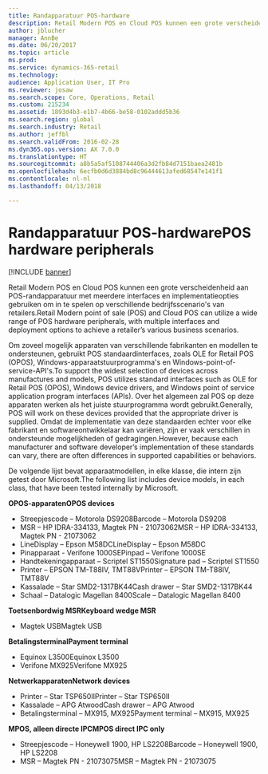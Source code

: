 ```yaml
---
title: Randapparatuur POS-hardware
description: Retail Modern POS en Cloud POS kunnen een grote verscheidenheid aan POS-randapparatuur met meerdere interfaces en implementatieopties gebruiken om in te spelen op verschillende bedrijfsscenario's van retailers.
author: jblucher
manager: AnnBe
ms.date: 06/20/2017
ms.topic: article
ms.prod: 
ms.service: dynamics-365-retail
ms.technology: 
audience: Application User, IT Pro
ms.reviewer: josaw
ms.search.scope: Core, Operations, Retail
ms.custom: 215234
ms.assetid: 1893d4b3-e1b7-4b66-be58-0102addd5b36
ms.search.region: global
ms.search.industry: Retail
ms.author: jeffbl
ms.search.validFrom: 2016-02-28
ms.dyn365.ops.version: AX 7.0.0
ms.translationtype: HT
ms.sourcegitcommit: a8b5a5af5108744406a3d2fb84d7151baea2481b
ms.openlocfilehash: 6ecfb0d6d3884bd8c96444613afed68547e141f1
ms.contentlocale: nl-nl
ms.lasthandoff: 04/13/2018

---
```


# <a name="pos-hardware-peripherals"></a><span data-ttu-id="8c533-103">Randapparatuur POS-hardware</span><span class="sxs-lookup"><span data-stu-id="8c533-103">POS hardware peripherals</span></span>

[!INCLUDE [banner](includes/banner.md)]

<span data-ttu-id="8c533-104">Retail Modern POS en Cloud POS kunnen een grote verscheidenheid aan POS-randapparatuur met meerdere interfaces en implementatieopties gebruiken om in te spelen op verschillende bedrijfsscenario's van retailers.</span><span class="sxs-lookup"><span data-stu-id="8c533-104">Retail Modern point of sale (POS) and Cloud POS can utilize a wide range of POS hardware peripherals, with multiple interfaces and deployment options to achieve a retailer’s various business scenarios.</span></span> 

<span data-ttu-id="8c533-105">Om zoveel mogelijk apparaten van verschillende fabrikanten en modellen te ondersteunen, gebruikt POS standaardinterfaces, zoals OLE for Retail POS (OPOS), Windows-apparaatstuurprogramma's en Windows-point-of-service-API's.</span><span class="sxs-lookup"><span data-stu-id="8c533-105">To support the widest selection of devices across manufactures and models, POS utilizes standard interfaces such as OLE for Retail POS (OPOS), Windows device drivers, and Windows point of service application program interfaces (APIs).</span></span> <span data-ttu-id="8c533-106">Over het algemeen zal POS op deze apparaten werken als het juiste stuurprogramma wordt gebruikt.</span><span class="sxs-lookup"><span data-stu-id="8c533-106">Generally, POS will work on these devices provided that the appropriate driver is supplied.</span></span> <span data-ttu-id="8c533-107">Omdat de implementatie van deze standaarden echter voor elke fabrikant en softwareontwikkelaar kan variëren, zijn er vaak verschillen in ondersteunde mogelijkheden of gedragingen.</span><span class="sxs-lookup"><span data-stu-id="8c533-107">However, because each manufacturer and software developer’s implementation of these standards can vary, there are often differences in supported capabilities or behaviors.</span></span>

<span data-ttu-id="8c533-108">De volgende lijst bevat apparaatmodellen, in elke klasse, die intern zijn getest door Microsoft.</span><span class="sxs-lookup"><span data-stu-id="8c533-108">The following list includes device models, in each class, that have been tested internally by Microsoft.</span></span>

<span data-ttu-id="8c533-109">**OPOS-apparaten**</span><span class="sxs-lookup"><span data-stu-id="8c533-109">**OPOS devices**</span></span>

-   <span data-ttu-id="8c533-110">Streepjescode – Motorola DS9208</span><span class="sxs-lookup"><span data-stu-id="8c533-110">Barcode – Motorola DS9208</span></span>
-   <span data-ttu-id="8c533-111">MSR – HP IDRA-334133, Magtek PN - 21073062</span><span class="sxs-lookup"><span data-stu-id="8c533-111">MSR – HP IDRA-334133, Magtek PN - 21073062</span></span>
-   <span data-ttu-id="8c533-112">LineDisplay – Epson M58DC</span><span class="sxs-lookup"><span data-stu-id="8c533-112">LineDisplay – Epson M58DC</span></span>
-   <span data-ttu-id="8c533-113">Pinapparaat - Verifone 1000SE</span><span class="sxs-lookup"><span data-stu-id="8c533-113">Pinpad – Verifone 1000SE</span></span>
-   <span data-ttu-id="8c533-114">Handtekeningapparaat – Scriptel ST1550</span><span class="sxs-lookup"><span data-stu-id="8c533-114">Signature pad – Scriptel ST1550</span></span>
-   <span data-ttu-id="8c533-115">Printer – EPSON TM-T88IV, TMT88V</span><span class="sxs-lookup"><span data-stu-id="8c533-115">Printer – EPSON TM-T88IV, TMT88V</span></span>
-   <span data-ttu-id="8c533-116">Kassalade – Star SMD2-1317BK44</span><span class="sxs-lookup"><span data-stu-id="8c533-116">Cash drawer – Star SMD2-1317BK44</span></span>
-   <span data-ttu-id="8c533-117">Schaal – Datalogic Magellan 8400</span><span class="sxs-lookup"><span data-stu-id="8c533-117">Scale – Datalogic Magellan 8400</span></span>

<span data-ttu-id="8c533-118">**Toetsenbordwig MSR**</span><span class="sxs-lookup"><span data-stu-id="8c533-118">**Keyboard wedge MSR**</span></span>

-   <span data-ttu-id="8c533-119">Magtek USB</span><span class="sxs-lookup"><span data-stu-id="8c533-119">Magtek USB</span></span>

<span data-ttu-id="8c533-120">**Betalingsterminal**</span><span class="sxs-lookup"><span data-stu-id="8c533-120">**Payment terminal**</span></span>

-   <span data-ttu-id="8c533-121">Equinox L3500</span><span class="sxs-lookup"><span data-stu-id="8c533-121">Equinox L3500</span></span>
-   <span data-ttu-id="8c533-122">Verifone MX925</span><span class="sxs-lookup"><span data-stu-id="8c533-122">Verifone MX925</span></span>

<span data-ttu-id="8c533-123">**Netwerkapparaten**</span><span class="sxs-lookup"><span data-stu-id="8c533-123">**Network devices**</span></span>

-   <span data-ttu-id="8c533-124">Printer – Star TSP650II</span><span class="sxs-lookup"><span data-stu-id="8c533-124">Printer – Star TSP650II</span></span>
-   <span data-ttu-id="8c533-125">Kassalade – APG Atwood</span><span class="sxs-lookup"><span data-stu-id="8c533-125">Cash drawer – APG Atwood</span></span>
-   <span data-ttu-id="8c533-126">Betalingsterminal – MX915, MX925</span><span class="sxs-lookup"><span data-stu-id="8c533-126">Payment terminal – MX915, MX925</span></span>

<span data-ttu-id="8c533-127">**MPOS, alleen directe IPC**</span><span class="sxs-lookup"><span data-stu-id="8c533-127">**MPOS direct IPC only**</span></span>

-   <span data-ttu-id="8c533-128">Streepjescode – Honeywell 1900, HP LS2208</span><span class="sxs-lookup"><span data-stu-id="8c533-128">Barcode – Honeywell 1900, HP LS2208</span></span>
-   <span data-ttu-id="8c533-129">MSR – Magtek PN - 21073075</span><span class="sxs-lookup"><span data-stu-id="8c533-129">MSR – Magtek PN - 21073075</span></span>





